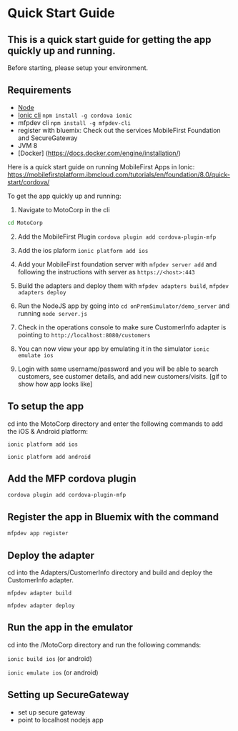 # Quick Start Guide

## This is a quick start guide for getting the app quickly up and running.

Before starting, please setup your environment.

## Requirements
- [Node](https://nodejs.org/en/) 
- [Ionic cli](http://ionicframework.com/getting-started/) `npm install -g cordova ionic`
- mfpdev cli `npm install -g mfpdev-cli`
- register with bluemix: Check out the services MobileFirst Foundation and SecureGateway
- JVM 8
- [Docker] (https://docs.docker.com/engine/installation/)

Here is a quick start guide on running MobileFirst Apps in Ionic:
https://mobilefirstplatform.ibmcloud.com/tutorials/en/foundation/8.0/quick-start/cordova/

To get the app quickly up and running:

1. Navigate to MotoCorp in the cli 
```bash
cd MotoCorp
```

2. Add the MobileFirst Plugin `cordova plugin add cordova-plugin-mfp`

3. Add the ios plaform `ionic platform add ios`

4. Add your MobileFirst foundation server with `mfpdev server add` and following the instructions with server as `https://<host>:443`

5. Build the adapters and deploy them with `mfpdev adapters build`, `mfpdev adapters deploy`

6. Run the NodeJS app by going into `cd onPremSimulator/demo_server` and running `node server.js`

7. Check in the operations console to make sure CustomerInfo adapter is pointing to `http://localhost:8080/customers`

8. You can now view your app by emulating it in the simulator `ionic emulate ios`

9. Login with same username/password and you will be able to search customers, see customer details, and add new customers/visits.
[gif to show how app looks like]

## To setup the app

cd into the MotoCorp directory and enter the following commands to add the iOS & Android platform:

`ionic platform add ios`

`ionic platform add android`

## Add the MFP cordova plugin

`cordova plugin add cordova-plugin-mfp`

## Register the app in Bluemix with the command

`mfpdev app register`

## Deploy the adapter

cd into the Adapters/CustomerInfo directory and build and deploy the CustomerInfo adapter.

`mfpdev adapter build`

`mfpdev adapter deploy`

## Run the app in the emulator

cd into the /MotoCorp directory and run the following commands:

`ionic build ios` (or android)

`ionic emulate ios` (or android)

## Setting up SecureGateway
- set up secure gateway
- point to localhost nodejs app